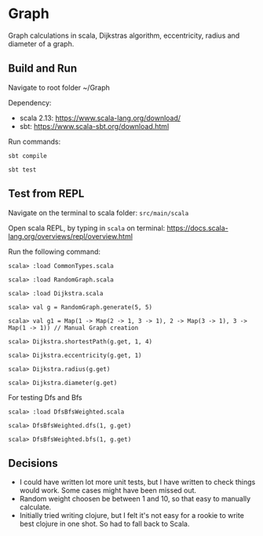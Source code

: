 # Graph
Graph calculations in scala, Dijkstras algorithm, eccentricity, radius and diameter of a graph.

## Build and Run
Navigate to root folder ~/Graph

Dependency: 
* scala 2.13: https://www.scala-lang.org/download/
* sbt: https://www.scala-sbt.org/download.html

Run commands:

`sbt compile`

`sbt test`

## Test from REPL
Navigate on the terminal to scala folder: `src/main/scala`

Open scala REPL, by typing in `scala` on terminal: https://docs.scala-lang.org/overviews/repl/overview.html

Run the following command:

`scala> :load CommonTypes.scala`

`scala> :load RandomGraph.scala`

`scala> :load Dijkstra.scala`

`scala> val g = RandomGraph.generate(5, 5)`

`scala> val g1 = Map(1 -> Map(2 -> 1, 3 -> 1), 2 -> Map(3 -> 1), 3 -> Map(1 -> 1)) // Manual Graph creation`

`scala> Dijkstra.shortestPath(g.get, 1, 4)`

`scala> Dijkstra.eccentricity(g.get, 1)`

`scala> Dijkstra.radius(g.get)`

`scala> Dijkstra.diameter(g.get)`

For testing Dfs and Bfs

`scala> :load DfsBfsWeighted.scala`

`scala> DfsBfsWeighted.dfs(1, g.get)`

`scala> DfsBfsWeighted.bfs(1, g.get)`

## Decisions
* I could have written lot more unit tests, but I have written to check things would work. Some cases might have been missed out.
* Random weight choosen be between 1 and 10, so that easy to manually calculate.
* Initially tried writing clojure, but I felt it's not easy for a rookie to write best clojure in one shot. So had to fall back to Scala.
